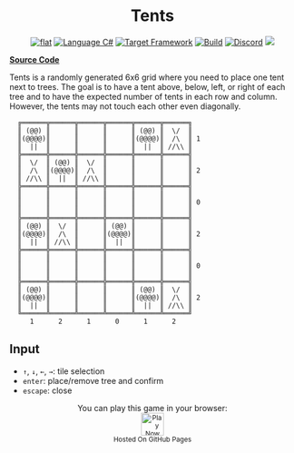 <h1 align="center">
	Tents
</h1>

<p align="center">
	<a href="https://github.com/ZacharyPatten/dotnet-console-games" alt="GitHub repo"><img alt="flat" src="https://raw.githubusercontent.com/ZacharyPatten/dotnet-console-games/main/.github/resources/github-repo-black.svg"></a>
	<a href="https://docs.microsoft.com/en-us/dotnet/csharp/" alt="GitHub repo"><img alt="Language C#" src="https://raw.githubusercontent.com/ZacharyPatten/dotnet-console-games/main/.github/resources/language-csharp.svg"></a>
	<a href="https://dotnet.microsoft.com/download"><img src="https://raw.githubusercontent.com/ZacharyPatten/dotnet-console-games/main/.github/resources/dotnet-badge.svg" title="Target Framework" alt="Target Framework"></a>
	<a href="https://github.com/ZacharyPatten/dotnet-console-games/actions"><img src="https://github.com/ZacharyPatten/dotnet-console-games/workflows/Tents%20Build/badge.svg" title="Goto Build" alt="Build"></a>
	<a href="https://discord.gg/4XbQbwF" alt="Discord"><img src="https://raw.githubusercontent.com/ZacharyPatten/dotnet-console-games/main/.github/resources/discord-badge.svg" title="Go To Discord Server" alt="Discord"/></a>
	<a href="https://github.com/ZacharyPatten/dotnet-console-games/blob/master/LICENSE" alt="license"><img src="https://raw.githubusercontent.com/ZacharyPatten/dotnet-console-games/main/.github/resources/license-MIT-green.svg" /></a>
</p>

**[Source Code](Program.cs)**

Tents is a randomly generated 6x6 grid where you need to place one tent next to trees. The goal is to have a tent above, below, left, or right of each tree and to have the expected number of tents in each row and column. However, the tents may not touch each other even diagonally.

```
  ╔══════╦══════╦══════╦══════╦══════╦══════╗
  ║ (@@) ║      ║      ║      ║ (@@) ║  \/  ║
  ║(@@@@)║      ║      ║      ║(@@@@)║  /\  ║ 1
  ║  ||  ║      ║      ║      ║  ||  ║ //\\ ║
  ╠══════╬══════╬══════╬══════╬══════╬══════╣
  ║  \/  ║ (@@) ║  \/  ║      ║      ║      ║
  ║  /\  ║(@@@@)║  /\  ║      ║      ║      ║ 2
  ║ //\\ ║  ||  ║ //\\ ║      ║      ║      ║
  ╠══════╬══════╬══════╬══════╬══════╬══════╣
  ║      ║      ║      ║      ║      ║      ║
  ║      ║      ║      ║      ║      ║      ║ 0
  ║      ║      ║      ║      ║      ║      ║
  ╠══════╬══════╬══════╬══════╬══════╬══════╣
  ║ (@@) ║  \/  ║      ║ (@@) ║      ║      ║
  ║(@@@@)║  /\  ║      ║(@@@@)║      ║      ║ 2
  ║  ||  ║ //\\ ║      ║  ||  ║      ║      ║
  ╠══════╬══════╬══════╬══════╬══════╬══════╣
  ║      ║      ║      ║      ║      ║      ║
  ║      ║      ║      ║      ║      ║      ║ 0
  ║      ║      ║      ║      ║      ║      ║
  ╠══════╬══════╬══════╬══════╬══════╬══════╣
  ║ (@@) ║      ║      ║      ║ (@@) ║  \/  ║
  ║(@@@@)║      ║      ║      ║(@@@@)║  /\  ║ 2
  ║  ||  ║      ║      ║      ║  ||  ║ //\\ ║
  ╚══════╩══════╩══════╩══════╩══════╩══════╝
     1      2      1      0      1      2
```

## Input

- `↑`, `↓`, `←`, `→`: tile selection
- `enter`: place/remove tree and confirm
- `escape`: close

<p align="center">
	You can play this game in your browser:
	<br />
	<a href="https://zacharypatten.github.io/dotnet-console-games/Tents" alt="Play Now">
		<sub><img height="40"src="https://raw.githubusercontent.com/ZacharyPatten/dotnet-console-games/main/.github/resources/play-badge.svg" title="Play Now" alt="Play Now"/></sub>
	</a>
	<br />
	<sup>Hosted On GitHub Pages</sup>
</p>